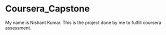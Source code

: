 # Coursera_Capstone

My name is Nishant Kumar.
This is the project done by me to fulfill coursera assessment.
